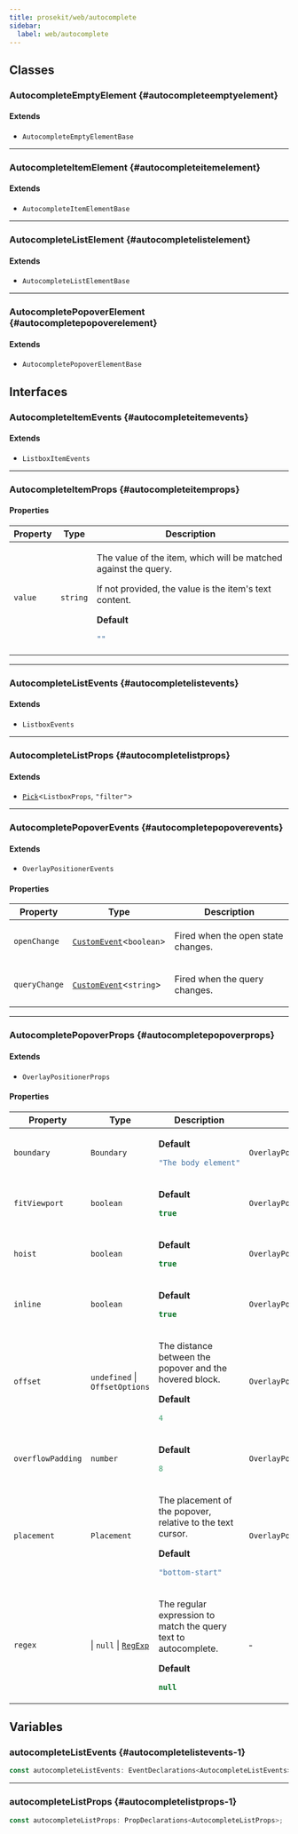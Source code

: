 ```yaml
---
title: prosekit/web/autocomplete
sidebar:
  label: web/autocomplete
---
```


<!-- DEBUG memberWithGroups 1 -->

<!-- DEBUG memberWithGroups 4 -->

<!-- DEBUG memberWithGroups 7 -->

<!-- DEBUG memberWithGroups 8 -->

<!-- DEBUG memberWithGroups 9 -->

## Classes

### AutocompleteEmptyElement {#autocompleteemptyelement}

<!-- DEBUG memberWithGroups 1 -->

#### Extends

- `AutocompleteEmptyElementBase`

<!-- DEBUG memberWithGroups 4 -->

<!-- DEBUG memberWithGroups 7 -->

<!-- DEBUG memberWithGroups 8 -->

<!-- DEBUG memberWithGroups 9 -->

<!-- DEBUG memberWithGroups 10 -->

***

### AutocompleteItemElement {#autocompleteitemelement}

<!-- DEBUG memberWithGroups 1 -->

#### Extends

- `AutocompleteItemElementBase`

<!-- DEBUG memberWithGroups 4 -->

<!-- DEBUG memberWithGroups 7 -->

<!-- DEBUG memberWithGroups 8 -->

<!-- DEBUG memberWithGroups 9 -->

<!-- DEBUG memberWithGroups 10 -->

***

### AutocompleteListElement {#autocompletelistelement}

<!-- DEBUG memberWithGroups 1 -->

#### Extends

- `AutocompleteListElementBase`

<!-- DEBUG memberWithGroups 4 -->

<!-- DEBUG memberWithGroups 7 -->

<!-- DEBUG memberWithGroups 8 -->

<!-- DEBUG memberWithGroups 9 -->

<!-- DEBUG memberWithGroups 10 -->

***

### AutocompletePopoverElement {#autocompletepopoverelement}

<!-- DEBUG memberWithGroups 1 -->

#### Extends

- `AutocompletePopoverElementBase`

<!-- DEBUG memberWithGroups 4 -->

<!-- DEBUG memberWithGroups 7 -->

<!-- DEBUG memberWithGroups 8 -->

<!-- DEBUG memberWithGroups 9 -->

<!-- DEBUG memberWithGroups 10 -->

## Interfaces

### AutocompleteItemEvents {#autocompleteitemevents}

<!-- DEBUG memberWithGroups 1 -->

#### Extends

- `ListboxItemEvents`

<!-- DEBUG memberWithGroups 4 -->

<!-- DEBUG memberWithGroups 7 -->

<!-- DEBUG memberWithGroups 8 -->

<!-- DEBUG memberWithGroups 9 -->

<!-- DEBUG memberWithGroups 10 -->

***

### AutocompleteItemProps {#autocompleteitemprops}

<!-- DEBUG memberWithGroups 1 -->

<!-- DEBUG memberWithGroups 4 -->

<!-- DEBUG memberWithGroups 7 -->

<!-- DEBUG memberWithGroups 8 -->

<!-- DEBUG memberWithGroups 9 -->

#### Properties

<table>
<thead>
<tr>
<th>Property</th>
<th>Type</th>
<th>Description</th>
</tr>
</thead>
<tbody>
<tr>
<td>

<a id="value"></a> `value`

</td>
<td>

`string`

</td>
<td>

The value of the item, which will be matched against the query.

If not provided, the value is the item's text content.

**Default**

```ts
""
```

</td>
</tr>
</tbody>
</table>

<!-- DEBUG memberWithGroups 10 -->

***

### AutocompleteListEvents {#autocompletelistevents}

<!-- DEBUG memberWithGroups 1 -->

#### Extends

- `ListboxEvents`

<!-- DEBUG memberWithGroups 4 -->

<!-- DEBUG memberWithGroups 7 -->

<!-- DEBUG memberWithGroups 8 -->

<!-- DEBUG memberWithGroups 9 -->

<!-- DEBUG memberWithGroups 10 -->

***

### AutocompleteListProps {#autocompletelistprops}

<!-- DEBUG memberWithGroups 1 -->

#### Extends

- [`Pick`](https://www.typescriptlang.org/docs/handbook/utility-types.html#picktype-keys)\<`ListboxProps`, `"filter"`\>

<!-- DEBUG memberWithGroups 4 -->

<!-- DEBUG memberWithGroups 7 -->

<!-- DEBUG memberWithGroups 8 -->

<!-- DEBUG memberWithGroups 9 -->

<!-- DEBUG memberWithGroups 10 -->

***

### AutocompletePopoverEvents {#autocompletepopoverevents}

<!-- DEBUG memberWithGroups 1 -->

#### Extends

- `OverlayPositionerEvents`

<!-- DEBUG memberWithGroups 4 -->

<!-- DEBUG memberWithGroups 7 -->

<!-- DEBUG memberWithGroups 8 -->

<!-- DEBUG memberWithGroups 9 -->

#### Properties

<table>
<thead>
<tr>
<th>Property</th>
<th>Type</th>
<th>Description</th>
</tr>
</thead>
<tbody>
<tr>
<td>

<a id="openchange"></a> `openChange`

</td>
<td>

[`CustomEvent`](https://developer.mozilla.org/docs/Web/API/CustomEvent)\<`boolean`\>

</td>
<td>

Fired when the open state changes.

</td>
</tr>
<tr>
<td>

<a id="querychange"></a> `queryChange`

</td>
<td>

[`CustomEvent`](https://developer.mozilla.org/docs/Web/API/CustomEvent)\<`string`\>

</td>
<td>

Fired when the query changes.

</td>
</tr>
</tbody>
</table>

<!-- DEBUG memberWithGroups 10 -->

***

### AutocompletePopoverProps {#autocompletepopoverprops}

<!-- DEBUG memberWithGroups 1 -->

#### Extends

- `OverlayPositionerProps`

<!-- DEBUG memberWithGroups 4 -->

<!-- DEBUG memberWithGroups 7 -->

<!-- DEBUG memberWithGroups 8 -->

<!-- DEBUG memberWithGroups 9 -->

#### Properties

<table>
<thead>
<tr>
<th>Property</th>
<th>Type</th>
<th>Description</th>
<th>Overrides</th>
</tr>
</thead>
<tbody>
<tr>
<td>

<a id="boundary"></a> `boundary`

</td>
<td>

`Boundary`

</td>
<td>

**Default**

```ts
"The body element"
```

</td>
<td>

```ts
OverlayPositionerProps.boundary
```

</td>
</tr>
<tr>
<td>

<a id="fitviewport"></a> `fitViewport`

</td>
<td>

`boolean`

</td>
<td>

**Default**

```ts
true
```

</td>
<td>

```ts
OverlayPositionerProps.fitViewport
```

</td>
</tr>
<tr>
<td>

<a id="hoist"></a> `hoist`

</td>
<td>

`boolean`

</td>
<td>

**Default**

```ts
true
```

</td>
<td>

```ts
OverlayPositionerProps.hoist
```

</td>
</tr>
<tr>
<td>

<a id="inline"></a> `inline`

</td>
<td>

`boolean`

</td>
<td>

**Default**

```ts
true
```

</td>
<td>

```ts
OverlayPositionerProps.inline
```

</td>
</tr>
<tr>
<td>

<a id="offset"></a> `offset`

</td>
<td>

`undefined` \| `OffsetOptions`

</td>
<td>

The distance between the popover and the hovered block.

**Default**

```ts
4
```

</td>
<td>

```ts
OverlayPositionerProps.offset
```

</td>
</tr>
<tr>
<td>

<a id="overflowpadding"></a> `overflowPadding`

</td>
<td>

`number`

</td>
<td>

**Default**

```ts
8
```

</td>
<td>

```ts
OverlayPositionerProps.overflowPadding
```

</td>
</tr>
<tr>
<td>

<a id="placement"></a> `placement`

</td>
<td>

`Placement`

</td>
<td>

The placement of the popover, relative to the text cursor.

**Default**

```ts
"bottom-start"
```

</td>
<td>

```ts
OverlayPositionerProps.placement
```

</td>
</tr>
<tr>
<td>

<a id="regex"></a> `regex`

</td>
<td>

 \| `null` \| [`RegExp`](https://developer.mozilla.org/docs/Web/JavaScript/Reference/Global_Objects/RegExp)

</td>
<td>

The regular expression to match the query text to autocomplete.

**Default**

```ts
null
```

</td>
<td>

&hyphen;

</td>
</tr>
</tbody>
</table>

<!-- DEBUG memberWithGroups 10 -->

## Variables

### autocompleteListEvents {#autocompletelistevents-1}

```ts
const autocompleteListEvents: EventDeclarations<AutocompleteListEvents>;
```

***

### autocompleteListProps {#autocompletelistprops-1}

```ts
const autocompleteListProps: PropDeclarations<AutocompleteListProps>;
```

<!-- DEBUG memberWithGroups 10 -->
